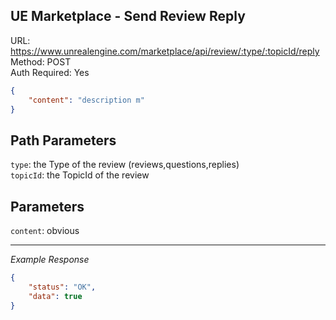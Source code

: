 ## UE Marketplace - Send Review Reply

URL: https://www.unrealengine.com/marketplace/api/review/:type/:topicId/reply \
Method: POST \
Auth Required: Yes

```json
{
    "content": "description m"
}
```

## Path Parameters

`type`: the Type of the review (reviews,questions,replies) <br/>
`topicId`: the TopicId of the review

## Parameters

`content`: obvious

---

_Example Response_

```json
{
    "status": "OK",
    "data": true
}
```
